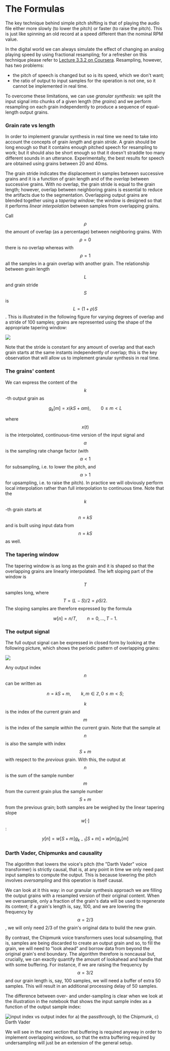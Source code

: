 # The Formulas

The key technique behind simple pitch shifting is that of playing the audio file either more slowly \(to lower the pitch\) or faster \(to raise the pitch\). This is just like spinning an old record at a speed different than the nominal RPM value.

In the digital world we can always simulate the effect of changing an analog playing speed by using fractional resampling; for a refresher on this technique please refer to [Lecture 3.3.2 on Coursera](https://www.coursera.org/learn/dsp3/home/week/3). Resampling, however, has two problems:

* the pitch of speech is changed but so is its speed, which we don't want;
* the ratio of output to input samples for the operation is not one, so it cannot be implemented in real time.

To overcome these limitations, we can use _granular synthesis_: we split the input signal into chunks of a given length \(the _grains_\) and we perform resampling on each grain independently to produce a sequence of equal-length output grains.

### Grain rate vs length

In order to implement granular synthesis in real time we need to take into account the concepts of grain _length_ and grain _stride_. A grain should be long enough so that it contains enough pitched speech for resampling to work; but it should also be short enough so that it doesn't straddle too many different sounds in an utterance. Experimentally, the best results for speech are obtained using grains between 20 and 40ms.

The grain stride indicates the displacement in samples between successive grains and it is a function of grain length and of the _overlap_ between successive grains. With no overlap, the grain stride is equal to the grain length; however, overlap between neighboring grains is essential to reduce the artifacts due to the segmentation. Overlapping output grains are blended together using a _tapering window_; the window is designed so that it performs _linear interpolation_ between samples from overlapping grains.

Call $$\rho$$the amount of overlap \(as a percentage\) between neighboring grains. With $$\rho = 0$$there is no overlap whereas with $$\rho = 1$$all the samples in a grain overlap with another grain. The relationship between grain length $$L$$and grain stride $$S$$is $$L = (1+\rho)S$$. This is illustrated in the following figure for varying degrees of overlap and a stride of 100 samples; grains are represented using the shape of the appropriate tapering window:

![](../../../.gitbook/assets/grains.jpg)

Note that the stride is constant for any amount of overlap and that each grain starts at the same instants independently of overlap; this is the key observation that will allow us to implement granular synthesis in real time. 

### The grains' content

We can express the content of the $$k$$-th output grain as 

$$
g_k[m] = x(kS + \alpha m), \qquad 0 \leq m < L
$$

where $$x(t)$$is the interpolated, continuous-time version of the input signal and $$\alpha$$is the sampling rate change factor \(with $$\alpha < 1$$for subsampling, i.e. to lower the pitch, and $$\alpha > 1$$for upsampling, i.e. to raise the pitch\). In practice we will obviously perform local interpolation rather than full interpolation to continuous time. Note that the $$k$$-th grain starts at $$n=kS$$and is built using input data from $$n=kS$$as well.

### The tapering window

The tapering window is as long as the grain and it is shaped so that the overlapping grains are linearly interpolated. The left sloping part of the window is $$T$$samples long, where $$T=(L-S)/2 = \rho S/2.$$The sloping samples are therefore expressed by the formula

$$
w[n] = n/T, \qquad n = 0, \ldots, T-1.
$$

### The output signal

The full output signal can be expressed in closed form by looking at the following picture, which shows the periodic pattern of overlapping grains:

![](../../../.gitbook/assets/pattern.jpg)

Any output index $$n$$can be written as 

$$
n = kS + m, \qquad k, m \in \mathbb{Z},  0 \leq m < S;
$$

$$k$$ is the index of the current grain and $$m$$ is the index of the sample _within_ the current grain. Note that the sample at $$n$$ is also the sample with index $$S+m$$ with respect to the _previous_ grain. With this, the output at $$n$$is the sum of the sample number $$m$$ from the current grain plus the sample number $$S+m$$from the previous grain; both samples are be weighed by the linear  tapering slope$$w[\cdot]$$:

$$
y[n] = w[S+m]g_{k-1}[S+m] + w[m]g_k[m]
$$

### Darth Vader, Chipmunks and causality

The algorithm that lowers the voice's pitch \(the "Darth Vader" voice transformer\) is strictly causal, that is, at any point in time we only need past input samples to compute the output. This is because lowering the pitch involves _oversampling_ and this operation is itself causal. 

We can look at it this way: in our granular synthesis approach we are filling the output grains with a resampled version of their original content. When we oversample, only a fraction of the grain's data will be used to regenerate its content; if a grain's length is, say, 100, and we are lowering the frequency by $$\alpha=2/3$$, we will only need 2/3 of the grain's original data to build the new grain. 

By contrast, the Chipmunk voice transformers uses local subsampling, that is, samples are being discarded to create an output grain and so, to fill the grain, we will need to "look ahead" and borrow data from beyond the original grain's end boundary. The algorithm therefore is noncausal but, crucially, we can exactly quantify the amount of lookahead and handle that with some buffering. For instance, if we are raising the frequency by $$\alpha=3/2$$ and our grain length is, say, 100 samples, we will need a buffer of extra 50 samples. This will result in an additional processing delay of 50 samples. 

The difference between over- and under-sampling is clear when we look at the illustration in the notebook that shows the input sample index as a function of the output sample index:

![input index vs output index for a\) the passthrough, b\) the Chipmunk, c\) Darth Vader](../../../.gitbook/assets/granular.jpg)

We will see in the next section that buffering is required anyway in order to implement overlapping windows, so that the extra buffering required by undersampling will just be an extension of the general setup.


